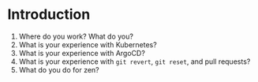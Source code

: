 # Introduction 
1. Where do you work? What do you?
2. What is your experience with Kubernetes?
3. What is your experience with ArgoCD?
4. What is your experience with `git revert`, `git reset`, and pull requests?
5. What do you do for zen?
